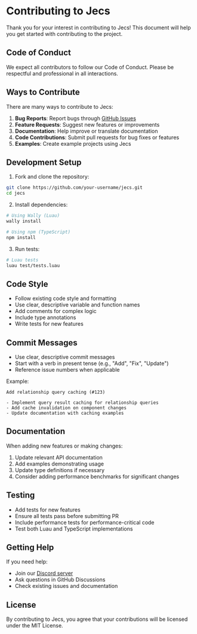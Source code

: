 # Contributing to Jecs

Thank you for your interest in contributing to Jecs! This document will help you get started with contributing to the project.

## Code of Conduct

We expect all contributors to follow our Code of Conduct. Please be respectful and professional in all interactions.

## Ways to Contribute

There are many ways to contribute to Jecs:

1. **Bug Reports**: Report bugs through [GitHub Issues](https://github.com/ukendio/jecs/issues)
2. **Feature Requests**: Suggest new features or improvements
3. **Documentation**: Help improve or translate documentation
4. **Code Contributions**: Submit pull requests for bug fixes or features
5. **Examples**: Create example projects using Jecs

## Development Setup

1. Fork and clone the repository:
```bash
git clone https://github.com/your-username/jecs.git
cd jecs
```

2. Install dependencies:
```bash
# Using Wally (Luau)
wally install

# Using npm (TypeScript)
npm install
```

3. Run tests:
```bash
# Luau tests
luau test/tests.luau
```

## Code Style

- Follow existing code style and formatting
- Use clear, descriptive variable and function names
- Add comments for complex logic
- Include type annotations
- Write tests for new features

## Commit Messages

- Use clear, descriptive commit messages
- Start with a verb in present tense (e.g., "Add", "Fix", "Update")
- Reference issue numbers when applicable

Example:
```
Add relationship query caching (#123)

- Implement query result caching for relationship queries
- Add cache invalidation on component changes
- Update documentation with caching examples
```

## Documentation

When adding new features or making changes:

1. Update relevant API documentation
2. Add examples demonstrating usage
3. Update type definitions if necessary
4. Consider adding performance benchmarks for significant changes

## Testing

- Add tests for new features
- Ensure all tests pass before submitting PR
- Include performance tests for performance-critical code
- Test both Luau and TypeScript implementations

## Getting Help

If you need help:

- Join our [Discord server](https://discord.gg/h2NV8PqhAD)
- Ask questions in GitHub Discussions
- Check existing issues and documentation

## License

By contributing to Jecs, you agree that your contributions will be licensed under the MIT License.